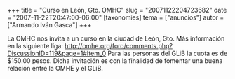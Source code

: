 +++
title = "Curso en León, Gto. OMHC"
slug = "20071122204723682"
date = "2007-11-22T20:47:00-06:00"
[taxonomies]
tema = ["anuncios"]
autor = ["Armando Iván Gasca"]
+++

La OMHC nos invita a un curso en la ciudad de León, Gto. Más información
en la siguiente liga:
<a href="http://omhe.org/foro/comments.php?DiscussionID=119&amp;page=1#Item_0">http://omhe.org/foro/comments.php?DiscussionID=119&page=1#Item_0</a>
Para las personas del GLiB la cuota es de $150.00 pesos. Dicha
invitación es con la finalidad de fomentar una buena relación entre la
OMHE y el GLiB.

